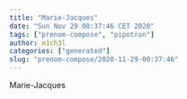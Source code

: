 ```yaml
---
title: "Marie-Jacques"
date: "Sun Nov 29 00:37:46 CET 2020"
tags: ["prenom-compose", "pipotron"]
author: m1ch3l
categories: ["generated"]
slug: "prenom-compose/2020-11-29-00:37:46"
---
```


Marie-Jacques
